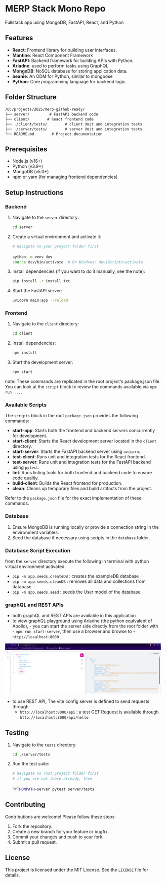 # MERP Stack Mono Repo

Fullstack app using MongoDB, FastAPI, React, and Python

## Features

- **React**: Frontend library for building user interfaces.
- **Mantine**: React Component Framework
- **FastAPI**: Backend framework for building APIs with Python.
- **Ariadne**: used to perform tasks using GraphQL
- **MongoDB**: NoSQL database for storing application data.
- **beanie**: An ODM for Python, similar to mongoose
- **Python**: Core programming language for backend logic.

## Folder Structure

```text
/D:/projects/2025/merp-github-ready/
├── server/         # FastAPI backend code
├── client/        # React frontend code
├── ./client/tests/        # client Unit and integration tests
├── ./server/tests/        # server Unit and integration tests
└── README.md        # Project documentation
```

## Prerequisites

- Node.js (v16+)
- Python (v3.9+)
- MongoDB (v5.0+)
- npm or yarn (for managing frontend dependencies)

## Setup Instructions

### Backend

1. Navigate to the `server` directory:

    ```bash
    cd server
    ```

2. Create a virtual environment and activate it:

    ```bash
    # navigate to your project folder first

    python -m venv dev
    source dev/bin/activate  # On Windows: dev\Scripts\activate
    ```

3. Install dependencies (if you want to do it manually, see the note):

    ```bash
    pip install -r install.txt
    ```

4. Start the FastAPI server:

    ```bash
    uvicorn main:app --reload
    ```

### Frontend

1. Navigate to the `client` directory:

    ```bash
    cd client
    ```

2. Install dependencies:

    ```bash
    npm install
    ```

3. Start the development server:

    ```bash
    npm start
    ```

note: These commands are replicated in the root project's package.json file.
You can look at the `script` block to review the commands available via `npm run ...`.  

### Available Scripts

The `scripts` block in the root `package.json` provides the following commands:

- **start-app**: Starts both the frontend and backend servers concurrently for development.
- **start-client**: Starts the React development server located in the `client` directory.
- **start-server**: Starts the FastAPI backend server using `uvicorn`.
- **test-client**: Runs unit and integration tests for the React frontend.
- **test-server**: Runs unit and integration tests for the FastAPI backend using `pytest`.
- **lint**: Runs linting tools for both frontend and backend code to ensure code quality.
- **build-client**: Builds the React frontend for production.
- **clean**: Cleans up temporary files and build artifacts from the project.

Refer to the `package.json` file for the exact implementation of these commands.

### Database

1. Ensure MongoDB is running locally or provide a connection string in the environment variables.
2. Seed the database if necessary using scripts in the `database` folder.

### Database Script Execution

from the `server` directory execute the following in terminal with python virtual environment
activated.

- `pip -m app.seeds.createDB` : creates the exampleDB database
- `pip -m app.seeds.cleanDB` : removes all data and collections from database
- `pip -m app.seeds.seed` : seeds the User model of the database

### graphQL and REST APIs

- both graphQL and REST APIs are available in this application
- to view graphQL playground using Ariadne (the python equivalent of Apollo),
      - you can start the server side directly from the root folder with
      - `npm run start-server`, then use a browser and browse to
      - `http://localhost:8000`

![alt text](./docs/images/ariadne-preview.png)

- to use REST API, The vite config server is defined to send requests through
  - `http://localhost:8000/api` ; a test GET Request is available through
    `http://localhost:8000/api/hello`

## Testing

1. Navigate to the `tests` directory:

    ```bash
    cd ./server/tests
    ```

2. Run the test suite:

    ```bash
    # navigate to root project folder first 
    # if you are not there already, then

    PYTHONPATH=server pytest server/tests
    ```

## Contributing

Contributions are welcome! Please follow these steps:

1. Fork the repository.
2. Create a new branch for your feature or bugfix.
3. Commit your changes and push to your fork.
4. Submit a pull request.

## License

This project is licensed under the MIT License. See the `LICENSE` file for details.
